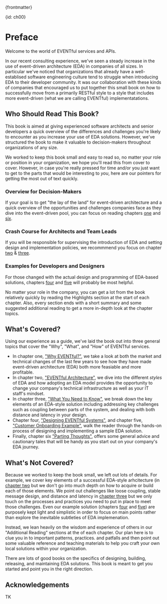 {frontmatter}

{id: ch00}
# Preface

<!--
 Mike
 (3 pgs)
-->
Welcome to the world of EVENTful services and APIs.

In our recent consulting experience, we've seen a steady increase in the use of event-driven architecture (EDA) in companies of all sizes. In particular we've noticed that organizations that already have a well-establised software engineering culture tend to struggle when introducing EDA to their developer community. It was our collaboration with these kinds of companies that encouraged us to put together this small book on how to successfully move from a primarily RESTful style to a style that includes more event-driven (what we are calling EVENTful) implementatations.

## Who Should Read This Book?
This book is aimed at giving experienced software architects and senior developers a quick overview of the differences and challenges you're likely to encounter as you increase your use of EDA solutions. However, we've structured the book to make it valuable to decision-makers throughout organizations of any size. 

We worked to keep this book small and easy to read so, no matter your role or position in your organization, we hope you'll read this from cover to cover. However, in case you're really pressed for time and/or you just want to get to the parts that would be interesting to _you_, here are our pointers for getting the most out of text quickly.

### Overview for Decision-Makers
If your goal is to get "the lay of the land" for event-driven architecture and a quick overview of the opportunities and challenges companies face as they dive into the event-driven pool, you can focus on reading chapters [one](#ch01) and [six](#ch06).

### Crash Course for Architects and Team Leads
If you will be responsible for supervising the introduction of EDA and setting design and implementation policies, we recommmend you focus on chapter [two](#ch02) & [three](#ch03).

### Examples for Developers and Designers
For those changed with the actual design and programming of EDA-based solutions, chapters [four](#ch04) and [five](#ch05) will probably be most helpful.

No matter your role in the company, you can get a lot from the book relatively quickly by reading the Highlights section at the start of each chapter. Also, every section ends with a short summary and some suggested additional reading to get a more in-depth look at the chapter topics.

## What's Covered?
Using our experience as a guide, we've laid the book out into three general topics that cover the "Why", "What", and "How" of EVENTful services. 

 * In chapter one, ["Why EVENTful?"](#ch01), we take a look at both the market and technical changes of the last few years to see how they have made event-driven architecture (EDA) both more feasiable and more profitable.
 * In chapter two,  ["EVENTful Architecture"](#ch02), we dive into the different _styles_ of EDA and how adopting an EDA model provides the opportunity to change your company's technical infrastructure as well as your IT staff's mindset.
 * In chapter three, ["What You Need to Know"](#ch03), we break down the key elements of an EDA-style solution including addressing key challenges such as coupling between parts of the system, and dealing with both distance and latency in your design.
 * Chapter four, ["Designing EVENTful Systems"](#ch04), and chapter five, ["Customer Onboarding Example"](#ch05), walk the reader through the hands-on process of designing and implementing a sample EDA solution. 
 * Finally, chapter six ["Parting Thoughts"](#ch06), offers some general advice and cautionary tales that will be handy as you start out on your company's EDA journey.
  
## What's Not Covered?
Because we worked to keep the book small, we left out lots of details. For example, we cover key elements of a successful EDA-style arhcitecture (in [chapter two](#ch02) but we don't go into much depth on how to acquire or build each of those elements. We point out challenges like loose coupling, stable message design, and distance and latency in [chapter three](#ch03) but we only touch on the processes and practices you need to put in place to meet those challenges. Even our example solution (chapters [four](#ch04) and [five](#ch05)) are purposely kept light and simplistic in order to focus on main points rather than explore the inevitable subtleties of EDA implemenation.

Instead, we lean heavily on the wisdom and experience of others in our "Additional Reading" sections at the of each chapter. Our plan here is to clue you in to important patterns, practices. and patfalls and then point out some valuable reference and teaching materials to help you craft your own local solutions within your organization.

There are lots of good books on the specifics of designing, building, releasing, and maintaining EDA solutions. This book is meant to get you started and point you in the right direction.

## Acknowledgements
TK
